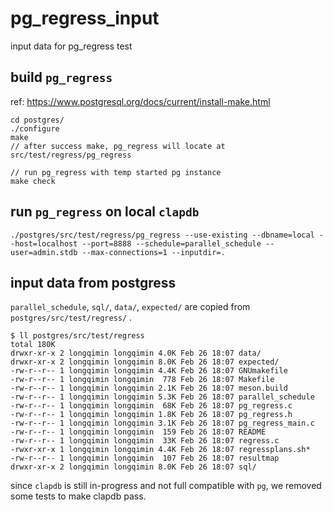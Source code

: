 # pg_regress_input
input data for pg_regress test

## build `pg_regress`

ref: https://www.postgresql.org/docs/current/install-make.html

```
cd postgres/
./configure
make
// after success make, pg_regress will locate at src/test/regress/pg_regress

// run pg_regress with temp started pg instance
make check

```

## run `pg_regress` on local `clapdb`

```
./postgres/src/test/regress/pg_regress --use-existing --dbname=local --host=localhost --port=8888 --schedule=parallel_schedule --user=admin.stdb --max-connections=1 --inputdir=.
```

## input data from postgress

`parallel_schedule`, `sql/`, `data/`, `expected/` are copied from `postgres/src/test/regress/` .

```
$ ll postgres/src/test/regress
total 180K
drwxr-xr-x 2 longqimin longqimin 4.0K Feb 26 18:07 data/
drwxr-xr-x 2 longqimin longqimin 8.0K Feb 26 18:07 expected/
-rw-r--r-- 1 longqimin longqimin 4.4K Feb 26 18:07 GNUmakefile
-rw-r--r-- 1 longqimin longqimin  778 Feb 26 18:07 Makefile
-rw-r--r-- 1 longqimin longqimin 2.1K Feb 26 18:07 meson.build
-rw-r--r-- 1 longqimin longqimin 5.3K Feb 26 18:07 parallel_schedule
-rw-r--r-- 1 longqimin longqimin  68K Feb 26 18:07 pg_regress.c
-rw-r--r-- 1 longqimin longqimin 1.8K Feb 26 18:07 pg_regress.h
-rw-r--r-- 1 longqimin longqimin 3.1K Feb 26 18:07 pg_regress_main.c
-rw-r--r-- 1 longqimin longqimin  159 Feb 26 18:07 README
-rw-r--r-- 1 longqimin longqimin  33K Feb 26 18:07 regress.c
-rwxr-xr-x 1 longqimin longqimin 4.4K Feb 26 18:07 regressplans.sh*
-rw-r--r-- 1 longqimin longqimin  107 Feb 26 18:07 resultmap
drwxr-xr-x 2 longqimin longqimin 8.0K Feb 26 18:07 sql/
```

since `clapdb` is still in-progress and not full compatible with `pg`, we removed some tests to make clapdb pass.
